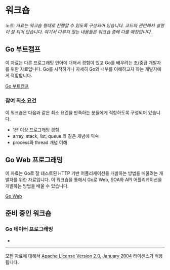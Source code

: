 # 워크숍
*노트: 자료는 워크숍 형태로 진행할 수 있도록 구성되어 있습니다. 코드와 관련해서 설명이 잘 되어 있습니다. 여기서 다루지 않는 내용들은 워크숍 중에 다룰 예정입니다.*

## Go 부트캠프

이 자료는 다른 프로그래밍 언어에 대해서 경험이 있고 Go를 배우려는 초/중급 개발자를 위한 자료입니다. Go를 시작하거나 자세히 Go와 내부를 이해하고자 하는 개발자에게 적합합니다.

[Go 부트캠프](go/README.md)

### 참여 최소 요건
이 워크숍은 다음과 같은 최소 요건을 만족하는 분들에게 적합하도록 구성되어 있습니다.

 * 1년 이상 프로그래밍 경험
 * array, stack, list, queue 와 같은 개념에 익숙
 * process와 thread 개념 이해

## Go Web 프로그래밍

이 자료는 Go로 잘 테스트된 HTTP 기반 어플리케이션을 개발하는 방법을 배울려는 개발자를 위한 자료입니다. 이 워크숍을 통해서 Go로 Web, SOA와 API 어플리케이션을 개발하는 방법을 배울 수 있습니다.

[Go Web](web/README.md)

## 준비 중인 워크숍
### Go 데이터 프로그래밍
 *

___
모든 자료에 대해서 [Apache License Version 2.0, January 2004](http://www.apache.org/licenses/LICENSE-2.0) 라이센스가 적용됩니다.
